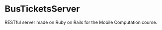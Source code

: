 BusTicketsServer
================

RESTful server made on Ruby on Rails for the Mobile Computation course.
